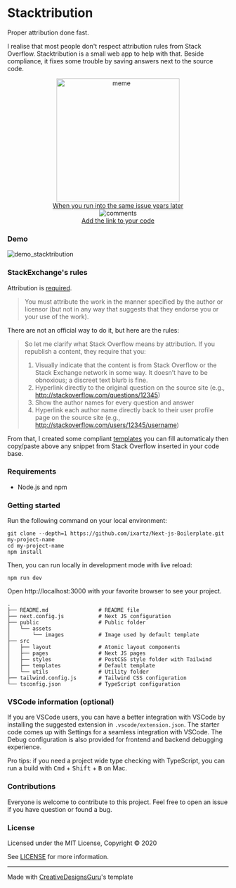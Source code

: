 # Stacktribution

Proper attribution done fast.

I realise that most people don't respect attribution rules from Stack Overflow. Stacktribution is a small web app to help with that. Beside compliance, it fixes some trouble by saving answers next to the source code.

<p align="center">
    <img src="https://user-images.githubusercontent.com/3449303/139926960-e3f5fab4-5634-4a20-96c8-ddc832922ab2.png" alt="meme" height="280">
  <br>
  <a href="https://www.reddit.com/r/ProgrammerHumor/comments/qkna4i/when_you_run_into_the_same_issue_years_later/">When you run into the same issue years later</a>
  <br>
    <img src="https://user-images.githubusercontent.com/3449303/139929881-aa005a6d-2e33-490b-b89a-3100832b00dd.png" alt="comments"/>
  <br>
  <a href="https://www.reddit.com/r/ProgrammerHumor/comments/q7tch9/nothing_can_match_this_feeling/hgl4kfs/">Add the link to your code</a>
</p>

### Demo

![demo_stacktribution](https://user-images.githubusercontent.com/3449303/133624048-0093e2ef-7aa2-4d5e-b725-db96e00c509a.gif)

### StackExchange's rules

Attribution is [required](https://stackoverflow.blog/2009/06/25/attribution-required/).

> You must attribute the work in the manner specified by the author or licensor (but not in any way that suggests that they endorse you or your use of the work).

There are not an official way to do it, but here are the rules:

> So let me clarify what Stack Overflow means by attribution. If you republish a content, they require that you:
> 1. Visually indicate that the content is from Stack Overflow or the Stack Exchange network in some way. It doesn’t have to be obnoxious; a discreet text blurb is fine.
> 2. Hyperlink directly to the original question on the source site (e.g., http://stackoverflow.com/questions/12345)
> 3. Show the author names for every question and answer
> 4. Hyperlink each author name directly back to their user profile page on the source site (e.g., http://stackoverflow.com/users/12345/username)

From that, I created some compliant [templates](https://github.com/aloisdg/Stacktribution/blob/main/src/utils/DocUtils.ts) you can fill automaticaly then copy/paste above any snippet from Stack Overflow inserted in your code base.

### Requirements

- Node.js and npm

### Getting started

Run the following command on your local environment:

```
git clone --depth=1 https://github.com/ixartz/Next-js-Boilerplate.git my-project-name
cd my-project-name
npm install
```

Then, you can run locally in development mode with live reload:

```
npm run dev
```

Open http://localhost:3000 with your favorite browser to see your project.

```
.
├── README.md                # README file
├── next.config.js           # Next JS configuration
├── public                   # Public folder
│   └── assets
│       └── images           # Image used by default template
├── src
│   ├── layout               # Atomic layout components
│   ├── pages                # Next JS pages
│   ├── styles               # PostCSS style folder with Tailwind
│   ├── templates            # Default template
│   └── utils                # Utility folder
├── tailwind.config.js       # Tailwind CSS configuration
└── tsconfig.json            # TypeScript configuration
```

### VSCode information (optional)

If you are VSCode users, you can have a better integration with VSCode by installing the suggested extension in `.vscode/extension.json`. The starter code comes up with Settings for a seamless integration with VSCode. The Debug configuration is also provided for frontend and backend debugging experience.

Pro tips: if you need a project wide type checking with TypeScript, you can run a build with <kbd>Cmd</kbd> + <kbd>Shift</kbd> + <kbd>B</kbd> on Mac.

### Contributions

Everyone is welcome to contribute to this project. Feel free to open an issue if you have question or found a bug.

### License

Licensed under the MIT License, Copyright © 2020

See [LICENSE](LICENSE) for more information.

---

Made with [CreativeDesignsGuru](https://creativedesignsguru.com)'s template

